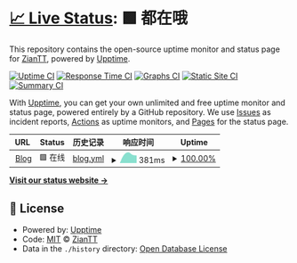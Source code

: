 # [📈 Live Status](https://demo.upptime.js.org): <!--live status--> **🟩 都在哦**

This repository contains the open-source uptime monitor and status page for [ZianTT](https://demo.upptime.js.org), powered by [Upptime](https://github.com/upptime/upptime).

[![Uptime CI](https://github.com/ZianTT/status/workflows/Uptime%20CI/badge.svg)](https://github.com/ZianTT/status/actions?query=workflow%3A%22Uptime+CI%22)
[![Response Time CI](https://github.com/ZianTT/status/workflows/Response%20Time%20CI/badge.svg)](https://github.com/ZianTT/status/actions?query=workflow%3A%22Response+Time+CI%22)
[![Graphs CI](https://github.com/ZianTT/status/workflows/Graphs%20CI/badge.svg)](https://github.com/ZianTT/status/actions?query=workflow%3A%22Graphs+CI%22)
[![Static Site CI](https://github.com/ZianTT/status/workflows/Static%20Site%20CI/badge.svg)](https://github.com/ZianTT/status/actions?query=workflow%3A%22Static+Site+CI%22)
[![Summary CI](https://github.com/ZianTT/status/workflows/Summary%20CI/badge.svg)](https://github.com/ZianTT/status/actions?query=workflow%3A%22Summary+CI%22)

With [Upptime](https://upptime.js.org), you can get your own unlimited and free uptime monitor and status page, powered entirely by a GitHub repository. We use [Issues](https://github.com/ZianTT/status/issues) as incident reports, [Actions](https://github.com/ZianTT/status/actions) as uptime monitors, and [Pages](https://demo.upptime.js.org) for the status page.

<!--start: status pages-->
<!-- This summary is generated by Upptime (https://github.com/upptime/upptime) -->
<!-- Do not edit this manually, your changes will be overwritten -->
<!-- prettier-ignore -->
| URL | Status | 历史记录 | 响应时间 | Uptime |
| --- | ------ | ------- | ------------- | ------ |
| <img alt="" src="https://icons.duckduckgo.com/ip3/ziantt.top.ico" height="13"> [Blog](https://ziantt.top) | 🟩 在线 | [blog.yml](https://github.com/ZianTT/status/commits/HEAD/history/blog.yml) | <details><summary><img alt="响应时间趋势" src="./graphs/blog/response-time-week.png" height="20"> 381ms</summary><br><a href="https://status.ziantt.top/history/blog"><img alt="响应时间 381" src="https://img.shields.io/endpoint?url=https%3A%2F%2Fraw.githubusercontent.com%2FZianTT%2Fstatus%2FHEAD%2Fapi%2Fblog%2Fresponse-time.json"></a><br><a href="https://status.ziantt.top/history/blog"><img alt="24-hour response time 381" src="https://img.shields.io/endpoint?url=https%3A%2F%2Fraw.githubusercontent.com%2FZianTT%2Fstatus%2FHEAD%2Fapi%2Fblog%2Fresponse-time-day.json"></a><br><a href="https://status.ziantt.top/history/blog"><img alt="7-day response time 381" src="https://img.shields.io/endpoint?url=https%3A%2F%2Fraw.githubusercontent.com%2FZianTT%2Fstatus%2FHEAD%2Fapi%2Fblog%2Fresponse-time-week.json"></a><br><a href="https://status.ziantt.top/history/blog"><img alt="30-day response time 381" src="https://img.shields.io/endpoint?url=https%3A%2F%2Fraw.githubusercontent.com%2FZianTT%2Fstatus%2FHEAD%2Fapi%2Fblog%2Fresponse-time-month.json"></a><br><a href="https://status.ziantt.top/history/blog"><img alt="1-year response time 381" src="https://img.shields.io/endpoint?url=https%3A%2F%2Fraw.githubusercontent.com%2FZianTT%2Fstatus%2FHEAD%2Fapi%2Fblog%2Fresponse-time-year.json"></a></details> | <details><summary><a href="https://status.ziantt.top/history/blog">100.00%</a></summary><a href="https://status.ziantt.top/history/blog"><img alt="Uptime 100.00%" src="https://img.shields.io/endpoint?url=https%3A%2F%2Fraw.githubusercontent.com%2FZianTT%2Fstatus%2FHEAD%2Fapi%2Fblog%2Fuptime.json"></a><br><a href="https://status.ziantt.top/history/blog"><img alt="24-hour uptime 100.00%" src="https://img.shields.io/endpoint?url=https%3A%2F%2Fraw.githubusercontent.com%2FZianTT%2Fstatus%2FHEAD%2Fapi%2Fblog%2Fuptime-day.json"></a><br><a href="https://status.ziantt.top/history/blog"><img alt="7-day uptime 100.00%" src="https://img.shields.io/endpoint?url=https%3A%2F%2Fraw.githubusercontent.com%2FZianTT%2Fstatus%2FHEAD%2Fapi%2Fblog%2Fuptime-week.json"></a><br><a href="https://status.ziantt.top/history/blog"><img alt="30-day uptime 100.00%" src="https://img.shields.io/endpoint?url=https%3A%2F%2Fraw.githubusercontent.com%2FZianTT%2Fstatus%2FHEAD%2Fapi%2Fblog%2Fuptime-month.json"></a><br><a href="https://status.ziantt.top/history/blog"><img alt="1-year uptime 100.00%" src="https://img.shields.io/endpoint?url=https%3A%2F%2Fraw.githubusercontent.com%2FZianTT%2Fstatus%2FHEAD%2Fapi%2Fblog%2Fuptime-year.json"></a></details>

<!--end: status pages-->

[**Visit our status website →**](https://demo.upptime.js.org)

## 📄 License

- Powered by: [Upptime](https://github.com/upptime/upptime)
- Code: [MIT](./LICENSE) © [ZianTT](https://demo.upptime.js.org)
- Data in the `./history` directory: [Open Database License](https://opendatacommons.org/licenses/odbl/1-0/)
